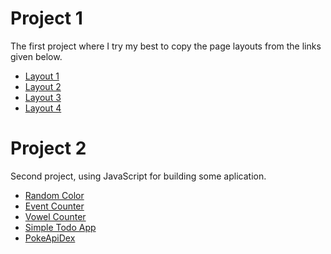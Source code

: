 # Project 1

The first project where I try my best to copy the page layouts from the links given below.

- [Layout 1](https://imgur.com/sFaHtJi) 
- [Layout 2](https://imgur.com/p5wTaY3) 
- [Layout 3](https://imgur.com/tfw5nNR) 
- [Layout 4](https://zyro.com/preview/mina?returnPath=%2Ftemplates#desktop) 

# Project 2

Second project, using JavaScript for building some aplication.

- [Random Color](https://github.com/infoshareacademy/jfdzr5-projects-Bartz94/tree/main/project-2/random-color) 
- [Event Counter](https://github.com/infoshareacademy/jfdzr5-projects-Bartz94/tree/main/project-2/event-counter) 
- [Vowel Counter](https://github.com/infoshareacademy/jfdzr5-projects-Bartz94/tree/main/project-2/vowel-counter) 
- [Simple Todo App](https://github.com/infoshareacademy/jfdzr5-projects-Bartz94/tree/main/project-2/todo-app) 
- [PokeApiDex](https://github.com/infoshareacademy/jfdzr5-projects-Bartz94/tree/main/project-2/pokemon-app) 
